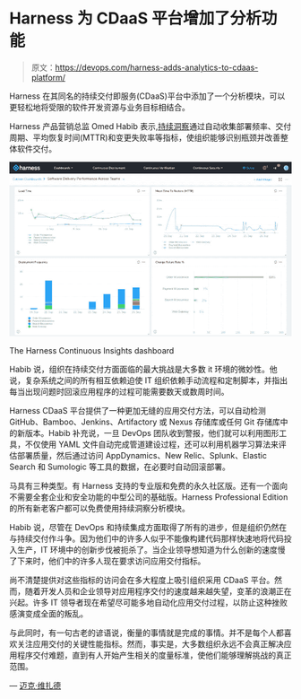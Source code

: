 # Harness 为 CDaaS 平台增加了分析功能

> 原文：<https://devops.com/harness-adds-analytics-to-cdaas-platform/>

Harness 在其同名的持续交付即服务(CDaaS)平台中添加了一个分析模块，可以更轻松地将受限的软件开发资源与业务目标相结合。

Harness 产品营销总监 Omed Habib 表示,[持续洞察](https://www.prnewswire.com/news-releases/harness-releases-continuous-insights-enabling-organizations-to-measure-software-delivery-performance-across-development-teams-300930170.html)通过自动收集部署频率、交付周期、平均恢复时间(MTTR)和变更失败率等指标，使组织能够识别瓶颈并改善整体软件交付。

![](img/0492f43c7660ad49997197199b55bbb5.png)

The Harness Continuous Insights dashboard

Habib 说，组织在持续交付方面面临的最大挑战是大多数 it 环境的微妙性。他说，复杂系统之间的所有相互依赖迫使 IT 组织依赖手动流程和定制脚本，并指出每当出现问题时回滚应用程序的过程可能需要数天或数周时间。

Harness CDaaS 平台提供了一种更加无缝的应用交付方法，可以自动检测 GitHub、Bamboo、Jenkins、Artifactory 或 Nexus 存储库或任何 Git 存储库中的新版本。Habib 补充说，一旦 DevOps 团队收到警报，他们就可以利用图形工具，不仅使用 YAML 文件自动完成管道建设过程，还可以利用机器学习算法来评估部署质量，然后通过访问 AppDynamics、New Relic、Splunk、Elastic Search 和 Sumologic 等工具的数据，在必要时自动回滚部署。

马具有三种类型。有 Harness 支持的专业版和免费的永久社区版。还有一个面向不需要全套企业和安全功能的中型公司的基础版。Harness Professional Edition 的所有新老客户都可以免费使用持续洞察分析模块。

Habib 说，尽管在 DevOps 和持续集成方面取得了所有的进步，但是组织仍然在与持续交付作斗争。因为他们中的许多人似乎不能像构建代码那样快速地将代码投入生产，IT 环境中的创新步伐被扼杀了。当企业领导想知道为什么创新的速度慢了下来时，他们中的许多人现在要求访问应用交付指标。

尚不清楚提供对这些指标的访问会在多大程度上吸引组织采用 CDaaS 平台。然而，随着开发人员和企业领导对应用程序交付的速度越来越失望，变革的浪潮正在兴起。许多 IT 领导者现在希望尽可能多地自动化应用交付过程，以防止这种挫败感演变成全面的叛乱。

与此同时，有一句古老的谚语说，衡量的事情就是完成的事情。并不是每个人都喜欢关注应用交付的关键性能指标。然而，事实是，大多数组织永远不会真正解决应用程序交付难题，直到有人开始产生相关的度量标准，使他们能够理解挑战的真正范围。

— [迈克·维扎德](https://devops.com/author/mike-vizard/)